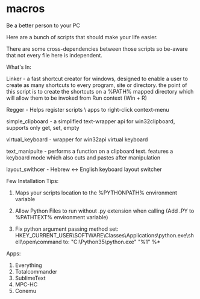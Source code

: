 # macros
Be a better person to your PC

Here are a bunch of scripts that should make your life easier.

There are some cross-dependencies between those scripts so be-aware that not every file here is independent.

What's In:

Linker - a fast shortcut creator for windows, designed to enable a user to create as many shortcuts to every program, site or directory.
         the point of this script is to create the shortcuts on a %PATH% mapped directory which will allow them to be invoked from Run             context (Win + R)
         
Regger - Helps register scripts \ apps to right-click context-menu

simple_clipboard - a simplified text-wrapper api for win32clipboard, supports only get, set, empty

virtual_keyboard - wrapper for win32api virtual keyboard

text_manipulte - performs a function on a clipboard text. features a keyboard mode which also cuts and pastes after manipulation

layout_swithcer - Hebrew <-> English keyboard layout switcher

Few Installation Tips:

1. Maps your scripts location to the %PYTHONPATH% environment variable

2. Allow Python Files to run without .py extension when calling
(Add .PY to %PATHTEXT% environment variable)

3. Fix python argument passing method 
set:
HKEY_CURRENT_USER\SOFTWARE\Classes\Applications\python.exe\shell\open\command
to:
"C:\Python35\python.exe" "%1" %*


Apps:

1. Everything
2. Totalcommander
3. SublimeText
4. MPC-HC
5. Conemu
